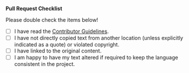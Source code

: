 **Pull Request Checklist**

Please double check the items below!

- [ ] I have read the [Contributor Guidelines](https://github.com/umutphp/famous-bugs/blob/master/.github/contributing.md).
- [ ] I have not directly copied text from another location (unless explicitly indicated as a quote) or violated copyright.
- [ ] I have linked to the original content.
- [ ] I am happy to have my text altered if required to keep the language consistent in the project.
